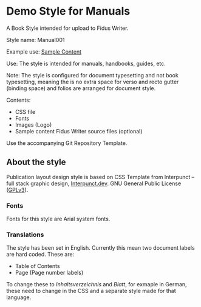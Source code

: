 # Demo Style for Manuals

A Book Style intended for upload to Fidus Writer.

Style name: Manual001

Example use: [Sample Content](https://TIBHannover.github.io/manual-demo/)

Use: The style is intended for manuals, handbooks, guides, etc.

Note: The style is configured for document typesetting and not book typesetting, meaning the is no extra space for verso and recto gutter (binding space) and folios are arranged for document style.

Contents:

- CSS file
- Fonts
- Images (Logo)
- Sample content Fidus Writer source files (optional)

Use the accompanying Git Repository Template.

## About the style

Publication layout design style is based on CSS Template from Interpunct – full stack graphic design, [Interpunct.dev](https://interpunct.dev/). GNU General Public License ([GPLv3](https://www.gnu.org/licenses/gpl-3.0.html)).

### Fonts

Fonts for this style are Arial system fonts.

### Translations

The style has been set in English. Currently this mean two document labels are hard coded. These are:

   - Table of Contents
   - Page (Page number labels)

To change these to _Inhaltsverzeichnis_ and _Blatt_, for exmaple in German, these need to change in the CSS and a separate style made for that language.  
